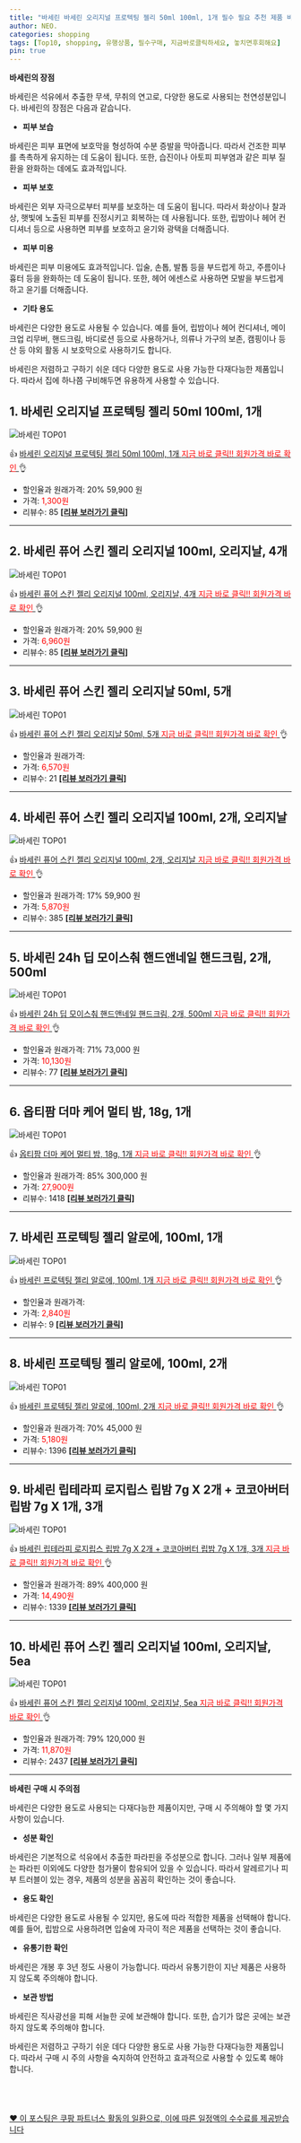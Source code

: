 ```yaml
---
title: "바세린 바세린 오리지널 프로텍팅 젤리 50ml 100ml, 1개 필수 필요 추천 제품 비교 최저 가격 비교 장점 구매 후기 구매평"
author: NEO.
categories: shopping
tags: [Top10, shopping, 유행상품, 필수구매, 지금바로클릭하세요, 놓치면후회해요]
pin: true
---
```

**바세린의 장점**

바세린은 석유에서 추출한 무색, 무취의 연고로, 다양한 용도로 사용되는 천연성분입니다. 바세린의 장점은 다음과 같습니다.

* **피부 보습**

바세린은 피부 표면에 보호막을 형성하여 수분 증발을 막아줍니다. 따라서 건조한 피부를 촉촉하게 유지하는 데 도움이 됩니다. 또한, 습진이나 아토피 피부염과 같은 피부 질환을 완화하는 데에도 효과적입니다.

* **피부 보호**

바세린은 외부 자극으로부터 피부를 보호하는 데 도움이 됩니다. 따라서 화상이나 찰과상, 햇빛에 노출된 피부를 진정시키고 회복하는 데 사용됩니다. 또한, 립밤이나 헤어 컨디셔너 등으로 사용하면 피부를 보호하고 윤기와 광택을 더해줍니다.

* **피부 미용**

바세린은 피부 미용에도 효과적입니다. 입술, 손톱, 발톱 등을 부드럽게 하고, 주름이나 흉터 등을 완화하는 데 도움이 됩니다. 또한, 헤어 에센스로 사용하면 모발을 부드럽게 하고 윤기를 더해줍니다.

* **기타 용도**

바세린은 다양한 용도로 사용될 수 있습니다. 예를 들어, 립밤이나 헤어 컨디셔너, 메이크업 리무버, 핸드크림, 바디로션 등으로 사용하거나, 의류나 가구의 보존, 캠핑이나 등산 등 야외 활동 시 보호막으로 사용하기도 합니다.

바세린은 저렴하고 구하기 쉬운 데다 다양한 용도로 사용 가능한 다재다능한 제품입니다. 따라서 집에 하나쯤 구비해두면 유용하게 사용할 수 있습니다.

   

## 1. 바세린 오리지널 프로텍팅 젤리 50ml 100ml, 1개

![바세린 TOP01](https://thumbnail7.coupangcdn.com/thumbnails/remote/490x490ex/image/vendor_inventory/5488/d9c1300d1a94d77c3f4f9da396286ee82e599adf5d6acb208200220c2da8.jpeg)


👍 [바세린 오리지널 프로텍팅 젤리 50ml 100ml, 1개 <font color=red> 지금 바로 클릭!! 회원가격 바로 확인 </font> ](https://link.coupang.com/re/AFFSDP?lptag=AF3617701&subid=GithubCoopas&pageKey=4310015590&traceid=V0-153&itemId=19013772986&vendorItemId=86264227809) 👌 


- 할인율과 원래가격: 20%  59,900   원
- 가격: <span style='color:red'>1,300원</span>
- 리뷰수: 85  [**[리뷰 보러가기 클릭]**](https://link.coupang.com/re/AFFSDP?lptag=AF3617701&subid=GithubCoopas&pageKey=4310015590&traceid=V0-153&itemId=19013772986&vendorItemId=86264227809)

---


   

## 2. 바세린 퓨어 스킨 젤리 오리지널 100ml, 오리지날, 4개

![바세린 TOP01](https://thumbnail8.coupangcdn.com/thumbnails/remote/490x490ex/image/retail/images/12881488303102050-0bc074d1-1427-4fa6-900c-5ea7fc6f6aad.jpg)


👍 [바세린 퓨어 스킨 젤리 오리지널 100ml, 오리지날, 4개 <font color=red> 지금 바로 클릭!! 회원가격 바로 확인 </font> ](https://link.coupang.com/re/AFFSDP?lptag=AF3617701&subid=GithubCoopas&pageKey=7680358127&traceid=V0-153&itemId=5000030300&vendorItemId=73671748499) 👌 


- 할인율과 원래가격: 20%  59,900   원
- 가격: <span style='color:red'>6,960원</span>
- 리뷰수: 85  [**[리뷰 보러가기 클릭]**](https://link.coupang.com/re/AFFSDP?lptag=AF3617701&subid=GithubCoopas&pageKey=7680358127&traceid=V0-153&itemId=5000030300&vendorItemId=73671748499)

---


   

## 3. 바세린 퓨어 스킨 젤리 오리지날 50ml, 5개

![바세린 TOP01](https://thumbnail9.coupangcdn.com/thumbnails/remote/490x490ex/image/vendor_inventory/2ef9/fe621d17f6a1658205907e8a303a8665eb9e92b9c363b11b79bb6d7abc88.jpg)


👍 [바세린 퓨어 스킨 젤리 오리지날 50ml, 5개 <font color=red> 지금 바로 클릭!! 회원가격 바로 확인 </font> ](https://link.coupang.com/re/AFFSDP?lptag=AF3617701&subid=GithubCoopas&pageKey=4310015590&traceid=V0-153&itemId=17971790524&vendorItemId=80656372419) 👌 


- 할인율과 원래가격: 
- 가격: <span style='color:red'>6,570원</span>
- 리뷰수: 21  [**[리뷰 보러가기 클릭]**](https://link.coupang.com/re/AFFSDP?lptag=AF3617701&subid=GithubCoopas&pageKey=4310015590&traceid=V0-153&itemId=17971790524&vendorItemId=80656372419)

---


   

## 4. 바세린 퓨어 스킨 젤리 오리지널 100ml, 2개, 오리지날

![바세린 TOP01](https://thumbnail9.coupangcdn.com/thumbnails/remote/490x490ex/image/vendor_inventory/80d4/ee812fc6fadfce616799ad64a2d810ec618ced9e3712e33f81dcaa8e9a62.JPG)


👍 [바세린 퓨어 스킨 젤리 오리지널 100ml, 2개, 오리지날 <font color=red> 지금 바로 클릭!! 회원가격 바로 확인 </font> ](https://link.coupang.com/re/AFFSDP?lptag=AF3617701&subid=GithubCoopas&pageKey=7070074412&traceid=V0-153&itemId=7371044815&vendorItemId=87515970084) 👌 


- 할인율과 원래가격: 17%  59,900   원
- 가격: <span style='color:red'>5,870원</span>
- 리뷰수: 385  [**[리뷰 보러가기 클릭]**](https://link.coupang.com/re/AFFSDP?lptag=AF3617701&subid=GithubCoopas&pageKey=7070074412&traceid=V0-153&itemId=7371044815&vendorItemId=87515970084)

---


   

## 5. 바세린 24h 딥 모이스춰 핸드앤네일 핸드크림, 2개, 500ml

![바세린 TOP01](https://thumbnail7.coupangcdn.com/thumbnails/remote/490x490ex/image/retail/images/2984574307508586-a36ee9b4-908b-4bd5-ba47-5e05cc7d5919.jpg)


👍 [바세린 24h 딥 모이스춰 핸드앤네일 핸드크림, 2개, 500ml <font color=red> 지금 바로 클릭!! 회원가격 바로 확인 </font> ](https://link.coupang.com/re/AFFSDP?lptag=AF3617701&subid=GithubCoopas&pageKey=7413315021&traceid=V0-153&itemId=10700897764&vendorItemId=77981620045) 👌 


- 할인율과 원래가격: 71%  73,000   원
- 가격: <span style='color:red'>10,130원</span>
- 리뷰수: 77  [**[리뷰 보러가기 클릭]**](https://link.coupang.com/re/AFFSDP?lptag=AF3617701&subid=GithubCoopas&pageKey=7413315021&traceid=V0-153&itemId=10700897764&vendorItemId=77981620045)

---


   

## 6. 옵티팜 더마 케어 멀티 밤, 18g, 1개

![바세린 TOP01](https://thumbnail7.coupangcdn.com/thumbnails/remote/490x490ex/image/retail/images/2023/11/09/13/3/f567ca41-5846-404d-a3ec-f6743dcf3f78.jpg)


👍 [옵티팜 더마 케어 멀티 밤, 18g, 1개 <font color=red> 지금 바로 클릭!! 회원가격 바로 확인 </font> ](https://link.coupang.com/re/AFFSDP?lptag=AF3617701&subid=GithubCoopas&pageKey=7679905189&traceid=V0-153&itemId=20510206769&vendorItemId=87720253702) 👌 


- 할인율과 원래가격: 85%  300,000   원
- 가격: <span style='color:red'>27,900원</span>
- 리뷰수: 1418  [**[리뷰 보러가기 클릭]**](https://link.coupang.com/re/AFFSDP?lptag=AF3617701&subid=GithubCoopas&pageKey=7679905189&traceid=V0-153&itemId=20510206769&vendorItemId=87720253702)

---


   

## 7. 바세린 프로텍팅 젤리 알로에, 100ml, 1개

![바세린 TOP01](https://thumbnail8.coupangcdn.com/thumbnails/remote/490x490ex/image/retail/images/2020/10/22/9/3/120ce387-e403-4fd8-a72a-be455d0ebc76.jpg)


👍 [바세린 프로텍팅 젤리 알로에, 100ml, 1개 <font color=red> 지금 바로 클릭!! 회원가격 바로 확인 </font> ](https://link.coupang.com/re/AFFSDP?lptag=AF3617701&subid=GithubCoopas&pageKey=6681203415&traceid=V0-153&itemId=15407088041&vendorItemId=72324766661) 👌 


- 할인율과 원래가격: 
- 가격: <span style='color:red'>2,840원</span>
- 리뷰수: 9  [**[리뷰 보러가기 클릭]**](https://link.coupang.com/re/AFFSDP?lptag=AF3617701&subid=GithubCoopas&pageKey=6681203415&traceid=V0-153&itemId=15407088041&vendorItemId=72324766661)

---


   

## 8. 바세린 프로텍팅 젤리 알로에, 100ml, 2개

![바세린 TOP01](https://thumbnail6.coupangcdn.com/thumbnails/remote/490x490ex/image/retail/images/e55413c9-66dd-43a4-8ca2-91f76bd207d47466873646449814338.png)


👍 [바세린 프로텍팅 젤리 알로에, 100ml, 2개 <font color=red> 지금 바로 클릭!! 회원가격 바로 확인 </font> ](https://link.coupang.com/re/AFFSDP?lptag=AF3617701&subid=GithubCoopas&pageKey=6681203415&traceid=V0-153&itemId=18036945176&vendorItemId=85191355894) 👌 


- 할인율과 원래가격: 70%  45,000   원
- 가격: <span style='color:red'>5,180원</span>
- 리뷰수: 1396  [**[리뷰 보러가기 클릭]**](https://link.coupang.com/re/AFFSDP?lptag=AF3617701&subid=GithubCoopas&pageKey=6681203415&traceid=V0-153&itemId=18036945176&vendorItemId=85191355894)

---


   

## 9. 바세린 립테라피 로지립스 립밤 7g X 2개 + 코코아버터 립밤 7g X 1개, 3개

![바세린 TOP01](https://thumbnail10.coupangcdn.com/thumbnails/remote/490x490ex/image/vendor_inventory/092e/3ddd4e88b922c6ade20b2bc83f795ca9013ab22fd6dc9a9d67dea70d9bc9.jpg)


👍 [바세린 립테라피 로지립스 립밤 7g X 2개 + 코코아버터 립밤 7g X 1개, 3개 <font color=red> 지금 바로 클릭!! 회원가격 바로 확인 </font> ](https://link.coupang.com/re/AFFSDP?lptag=AF3617701&subid=GithubCoopas&pageKey=7204798638&traceid=V0-153&itemId=18218888244&vendorItemId=85366658644) 👌 


- 할인율과 원래가격: 89%  400,000   원
- 가격: <span style='color:red'>14,490원</span>
- 리뷰수: 1339  [**[리뷰 보러가기 클릭]**](https://link.coupang.com/re/AFFSDP?lptag=AF3617701&subid=GithubCoopas&pageKey=7204798638&traceid=V0-153&itemId=18218888244&vendorItemId=85366658644)

---


   

## 10. 바세린 퓨어 스킨 젤리 오리지널 100ml, 오리지날, 5ea

![바세린 TOP01](https://thumbnail7.coupangcdn.com/thumbnails/remote/490x490ex/image/vendor_inventory/9cfb/48d5bcadef3580bb208f59c232ebaf4a136e47e4dcaab12b7dfbface49c4.jpg)


👍 [바세린 퓨어 스킨 젤리 오리지널 100ml, 오리지날, 5ea <font color=red> 지금 바로 클릭!! 회원가격 바로 확인 </font> ](https://link.coupang.com/re/AFFSDP?lptag=AF3617701&subid=GithubCoopas&pageKey=4310015590&traceid=V0-153&itemId=19861078595&vendorItemId=87652987677) 👌 


- 할인율과 원래가격: 79%  120,000   원
- 가격: <span style='color:red'>11,870원</span>
- 리뷰수: 2437  [**[리뷰 보러가기 클릭]**](https://link.coupang.com/re/AFFSDP?lptag=AF3617701&subid=GithubCoopas&pageKey=4310015590&traceid=V0-153&itemId=19861078595&vendorItemId=87652987677)

---
**바세린 구매 시 주의점**

바세린은 다양한 용도로 사용되는 다재다능한 제품이지만, 구매 시 주의해야 할 몇 가지 사항이 있습니다.

* **성분 확인**

바세린은 기본적으로 석유에서 추출한 파라핀을 주성분으로 합니다. 그러나 일부 제품에는 파라핀 이외에도 다양한 첨가물이 함유되어 있을 수 있습니다. 따라서 알레르기나 피부 트러블이 있는 경우, 제품의 성분을 꼼꼼히 확인하는 것이 좋습니다.

* **용도 확인**

바세린은 다양한 용도로 사용될 수 있지만, 용도에 따라 적합한 제품을 선택해야 합니다. 예를 들어, 립밤으로 사용하려면 입술에 자극이 적은 제품을 선택하는 것이 좋습니다.

* **유통기한 확인**

바세린은 개봉 후 3년 정도 사용이 가능합니다. 따라서 유통기한이 지난 제품은 사용하지 않도록 주의해야 합니다.

* **보관 방법**

바세린은 직사광선을 피해 서늘한 곳에 보관해야 합니다. 또한, 습기가 많은 곳에는 보관하지 않도록 주의해야 합니다.

바세린은 저렴하고 구하기 쉬운 데다 다양한 용도로 사용 가능한 다재다능한 제품입니다. 따라서 구매 시 주의 사항을 숙지하여 안전하고 효과적으로 사용할 수 있도록 해야 합니다.<br><br><br><br><br> [ ❤  이 포스팅은 쿠팡 파트너스 활동의 일환으로, 이에 따른 일정액의 수수료를 제공받습니다](https://link.coupang.com/a/bcEFyh)